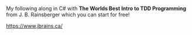 My following along in C# with **The Worlds Best Intro to TDD Programming** from J. B. Rainsberger which you can start for free!

https://www.jbrains.ca/
